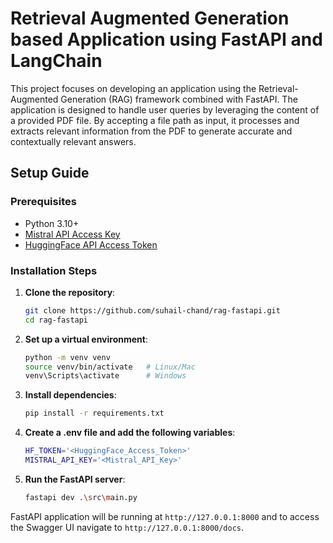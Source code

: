 # Retrieval Augmented Generation based Application using FastAPI and LangChain

This project focuses on developing an application using the Retrieval-Augmented Generation (RAG) framework combined with FastAPI. The application is designed to handle user queries by leveraging the content of a provided PDF file. By accepting a file path as input, it processes and extracts relevant information from the PDF to generate accurate and contextually relevant answers.

## Setup Guide
### Prerequisites
- Python 3.10+
- [Mistral API Access Key](https://console.mistral.ai/api-keys/)
- [HuggingFace API Access Token](https://huggingface.co/settings/tokens)

### Installation Steps
1. **Clone the repository**:
   ```bash
   git clone https://github.com/suhail-chand/rag-fastapi.git
   cd rag-fastapi
   ```

2. **Set up a virtual environment**:
   ```bash
   python -m venv venv
   source venv/bin/activate   # Linux/Mac
   venv\Scripts\activate      # Windows
   ```

3. **Install dependencies**:
   ```bash
   pip install -r requirements.txt
   ```

4. **Create a .env file and add the following variables**:
   ```bash
   HF_TOKEN='<HuggingFace_Access_Token>'
   MISTRAL_API_KEY='<Mistral_API_Key>'
   ```

5. **Run the FastAPI server**:
   ```bash
   fastapi dev .\src\main.py
   ```

FastAPI application will be running at `http://127.0.0.1:8000` and to access the Swagger UI navigate to `http://127.0.0.1:8000/docs`.
